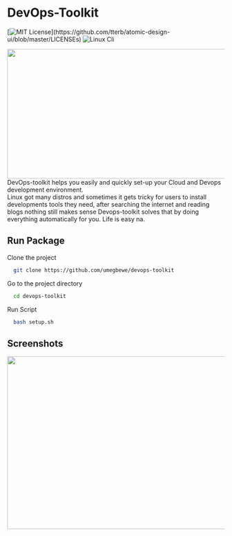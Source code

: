 
# DevOps-Toolkit

[![MIT License](https://img.shields.io/apm/l/atomic-design-ui.svg?)](https://github.com/tterb/atomic-design-ui/blob/master/LICENSEs)
![Linux Cli](https://img.shields.io/badge/Linux-Shell-green)

  <img src="https://raw.githubusercontent.com/umegbewe/devops-toolkit/main/.../Screenshot-Google.png" width="550px" height="300px">
DevOps-toolkit helps you easily and quickly set-up your Cloud and Devops development environment. <br>Linux got many distros and sometimes it gets tricky for users to install developments tools they need, after searching the internet and reading blogs nothing still makes sense Devops-toolkit solves that by doing everything automatically for you. Life is easy na. 

  
## Run Package

Clone the project

```bash
  git clone https://github.com/umegbewe/devops-toolkit
```

Go to the project directory

```bash
  cd devops-toolkit
```

Run Script

```bash
  bash setup.sh
```

  
## Screenshots

<img src="https://raw.githubusercontent.com/umegbewe/devops-toolkit/main/.../screenshot.png" width="600px" height="400px">

  
